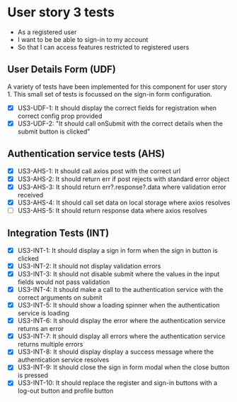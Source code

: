 # User story 3 tests

- As a registered user
- I want to be be able to sign-in to my account
- So that I can access features restricted to registered users

## User Details Form (UDF)

A variety of tests have been implemented for this component for user story 1. This small set of tests is focussed on the sign-in form configuration.

- [x] US3-UDF-1: It should display the correct fields for registration when correct config prop provided
- [x] US3-UDF-2: "It should call onSubmit with the correct details when the submit button is clicked"

## Authentication service tests (AHS)

- [x] US3-AHS-1: It should call axios post with the correct url
- [x] US3-AHS-2: It should return err if post rejects with standard error object
- [x] US3-AHS-3: It should return err?.response?.data where validation error received
- [x] US3-AHS-4: It should call set data on local storage where axios resolves
- [ ] US3-AHS-5: It should return response data where axios resolves

## Integration Tests (INT)

- [x] US3-INT-1: It should display a sign in form when the sign in button is clicked
- [x] US3-INT-2: It should not display validation errors
- [x] US3-INT-3: It should not disable submit where the values in the input fields would not pass validation
- [x] US3-INT-4: It should make a call to the authentication service with the correct arguments on submit
- [x] US3-INT-5: It should show a loading spinner when the authentication service is loading
- [x] US3-INT-6: It should display the error where the authentication service returns an error
- [x] US3-INT-7: It should display all errors where the authentication service returns multiple errors
- [x] US3-INT-8: It should display display a success message where the authentication service resolves
- [x] US3-INT-9: It should close the sign in form modal when the close button is pressed
- [x] US3-INT-10: It should replace the register and sign-in buttons with a log-out button and profile button
